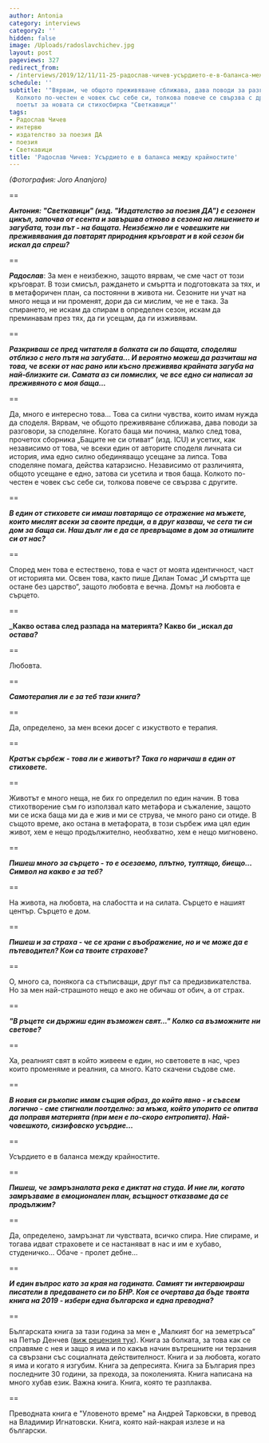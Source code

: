 ```yaml
---
author: Antonia
category: interviews
category2: ''
hidden: false
image: /Uploads/radoslavchichev.jpg
layout: post
pageviews: 327
redirect_from:
- /interviews/2019/12/11/11-25-радослав-чичев-усърдието-е-в-баланса-между-крайностите
schedule: ''
subtitle: '"Вярвам, че общото преживяване сближава, дава поводи за разговори, за споделяне.
  Колкото по-честен е човек със себе си, толкова повече се свързва с другите", споделя
  поетът за новата си стихосбирка "Светкавици"'
tags:
- Радослав Чичев
- интервю
- издателство за поезия ДА
- поезия
- Светкавици
title: 'Радослав Чичев: Усърдието е в баланса между крайностите'
---
```


_(Фотография: Joro Ananjoro)_

\==

_**Антония: "Светкавици" (изд. "Издателство за поезия ДА") е сезонен цикъл, започва от есента и завършва отново в сезона на лишението и загубата, този път - на бащата. Неизбежно ли е човешките ни преживявания да повтарят природния кръговрат и в кой сезон би искал да спреш?**_

\==

_**Радослав**_: За мен е неизбежно, защото вярвам, че сме част от този кръговрат. В този смисъл, раждането и смъртта и подготовката за тях, и в метафоричен план, са постоянни в живота ни. Сезоните ни учат на много неща и ни променят, дори да си мислим, че не е така. За спирането, не искам да спирам в определен сезон, искам да преминавам през тях, да ги усещам, да ги изживявам.

\==

_**Разкриваш се пред читателя в болката си по бащата, споделяш отблизо с него пътя на загубата... И вероятно можеш да разчиташ на това, че всеки от нас рано или късно преживява крайната загуба на най-близките си. Самата аз си помислих, че все едно си написал за преживяното с моя баща...**_

\==

Да, много е интересно това… Това са силни чувства, които имам нужда да споделя. Вярвам, че общото преживяване сближава, дава поводи за разговори, за споделяне. Когато баща ми почина, малко след това, прочетох сборника „Бащите не си отиват“ (изд. ICU) и усетих, как независимо от това, че всеки един от авторите споделя личната си история, има едно силно обединяващо усещане за липса. Това споделяне помага, действа катарзисно. Независимо от различията, общото усещане е едно, затова си усетила и твоя баща. Колкото по-честен е човек със себе си, толкова повече се свързва с другите.

\==

_**В един от стиховете си имаш повтарящо се отражение на мъжете, които мислят всеки за своите предци, а в друг казваш, че сега ти си дом за баща си. Наш дълг ли е да се превръщаме в дом за отишлите си от нас?**_

\==

Според мен това е естествено, това е част от моята идентичност, част от историята ми. Освен това, както пише Дилан Томас „И смъртта ще остане без царство“, защото любовта е вечна. Домът на любовта е сърцето.

\==

**_Какво остава след разпада на материята? Какво би _искал _да остава?_**

\==

Любовта.

\==

_**Самотерапия ли е за теб тази книга?**_

\==

Да, определено, за мен всеки досег с изкуството е терапия. 

\==

_**Кратък сърбеж - това ли е животът? Така го наричаш в един от стиховете.**_

\==

Животът е много неща, не бих го определил по един начин. В това стихотворение съм го използвал като метафора и съжаление, защото ми се иска баща ми да е жив и ми се струва, че много рано си отиде. В същото време, ако остана в метафората, в този сърбеж има цял един живот, хем е нещо продължително, необхватно, хем е нещо мигновено.

\==

_**Пишеш много за сърцето - то е осезаемо, плътно, туптящо, биещо... Символ на какво е за теб?**_

\==

На живота, на любовта, на слабостта и на силата. Сърцето е нашият център. Сърцето е дом.

\==

_**Пишеш и за страха - че се храни с въображение, но и че може да е пътеводител? Кои са твоите страхове?**_

\==

О, много са, понякога са стъписващи, друг път са предизвикателства. Но за мен най-страшното нещо е ако не обичаш от обич, а от страх. 

\==

_**"В ръцете си държиш един възможен свят..." Колко са възможните ни светове?**_

\==

Ха, реалният свят в който живеем е един, но световете в нас, чрез които променяме и реалния, са много. Като скачени съдове сме.

\==

_**В новия си ръкопис имам същия образ, до който явно - и съвсем логично - сме стигнали поотделно: за мъжа, който упорито се опитва да поправя материята (при мен е по-скоро ентропията). Най-човешкото, сизифовско усърдие...**_

\==

Усърдието е в баланса между крайностите.

\==

_**Пишеш, че замръзналата река е диктат на студа. И ние ли, когато замръзваме в емоционален план, всъщност отказваме да се продължим?**_

\==

Да, определено, замръзнат ли чувствата, всичко спира. Ние спираме, и тогава идват страховете и се настаняват в нас и им е хубаво, студеничко… Обаче - пролет дебне…

\==

_**И един въпрос като за края на годината. Самият ти интервюираш писатели в предаването си по БНР. Коя се очертава да бъде твоята книга на 2019 - избери една българска и една преводна?**_

\==

Българската книга за тази година за мен е „Малкият бог на земетръса“ на Петър Денчев ([виж рецензия тук](https://literaturnirazgovori.com/bookreviews/2019/02/19/10-56-%D1%80%D0%B5%D1%86%D0%B5%D0%BD%D0%B7%D0%B8%D1%8F-%D0%BF%D0%B5%D1%82%D1%8A%D1%80-%D0%B4%D0%B5%D0%BD%D1%87%D0%B5%D0%B2-%D0%BC%D0%B0%D0%BB%D0%BA%D0%B8%D1%8F%D1%82-%D0%B1%D0%BE%D0%B3-%D0%BD%D0%B0-%D0%B7%D0%B5%D0%BC%D0%B5%D1%82%D1%80%D1%8A%D1%81%D0%B0-%D1%81%D0%B5%D0%B1%D0%B5%D1%80%D0%B0%D0%B7%D0%B1%D0%B8%D1%80%D0%B0%D0%BD%D0%B5%D1%82%D0%BE-%D0%BA%D0%B0%D1%82%D0%BE-%D0%BF%D0%BE%D0%B7%D0%BD%D0%B0%D0%BD%D0%B8%D0%B5-%D0%B7%D0%B0-%D1%81%D0%BE%D0%B1%D1%81%D1%82%D0%B2%D0%B5%D0%BD%D0%B8%D1%82%D0%B5-%D0%BD%D0%B8-%D0%BA%D0%B0%D1%82%D0%B0%D1%81%D1%82%D1%80%D0%BE%D1%84%D0%B8.html)). Книга за болката, за това как се справяме с нея и защо я има и по какъв начин вътрешните ни терзания са свързани със социалната действителност. Книга и за любовта, когато я има и когато я изгубим. Книга за депресията. Книга за България през последните 30 години, за прехода, за поколенията. Книга написана на много хубав език. Важна книга. Книга, която те разплаква. 

\==

Преводната книга e "Уловеното време" на Андрей Тарковски, в превод на Владимир Игнатовски. Книга, която най-накрая излезе и на български.